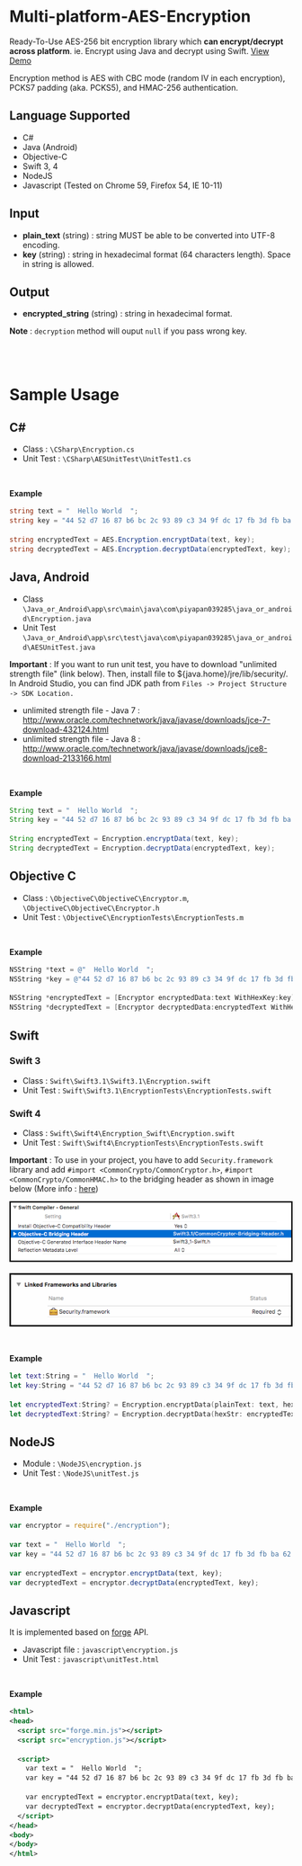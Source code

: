 # Multi-platform-AES-Encryption
Ready-To-Use AES-256 bit encryption library which **can encrypt/decrypt across platform**. ie. Encrypt using Java and decrypt using Swift. [View Demo](https://firebasestorage.googleapis.com/v0/b/multi-platform-aes-encryption.appspot.com/o/demo.html?alt=media&token=051a8034-ff34-47ce-82f4-2e0f30880ecb)

Encryption method is AES with CBC mode (random IV in each encryption), PCKS7 padding (aka. PCKS5), and HMAC-256 authentication.

## Language Supported
* C#
* Java (Android)
* Objective-C
* Swift 3, 4
* NodeJS
* Javascript (Tested on Chrome 59, Firefox 54, IE 10-11)

## Input
* **plain_text** (string) : string MUST be able to be converted into UTF-8 encoding.
* **key** (string) : string in hexadecimal format (64 characters length). Space in string is allowed.

## Output
* **encrypted_string** (string) : string in hexadecimal format.

**Note** : ```decryption``` method will ouput ```null``` if you pass wrong key.

<br/>
<br/>

# Sample Usage
## C#
* Class : ```\CSharp\Encryption.cs```
* Unit Test : ```\CSharp\AESUnitTest\UnitTest1.cs```

<br/>

**Example**
<br/>

```csharp
string text = "  Hello World  ";
string key = "44 52 d7 16 87 b6 bc 2c 93 89 c3 34 9f dc 17 fb 3d fb ba 62 24 af fb 76 76 e1 33 79 26 cd d6 02";

string encryptedText = AES.Encryption.encryptData(text, key);
string decryptedText = AES.Encryption.decryptData(encryptedText, key);
```

## Java, Android
* Class ```\Java_or_Android\app\src\main\java\com\piyapan039285\java_or_android\Encryption.java```
* Unit Test ```\Java_or_Android\app\src\test\java\com\piyapan039285\java_or_android\AESUnitTest.java```

**Important** : If you want to run unit test, you have to download "unlimited strength file" (link below). Then, install file to ${java.home}/jre/lib/security/. In Android Studio, you can find JDK path from ```Files -> Project Structure -> SDK Location.```
* unlimited strength file - Java 7 : http://www.oracle.com/technetwork/java/javase/downloads/jce-7-download-432124.html
* unlimited strength file - Java 8 : http://www.oracle.com/technetwork/java/javase/downloads/jce8-download-2133166.html

<br/>

**Example**
<br/>


```java
String text = "  Hello World  ";
String key = "44 52 d7 16 87 b6 bc 2c 93 89 c3 34 9f dc 17 fb 3d fb ba 62 24 af fb 76 76 e1 33 79 26 cd d6 02";

String encryptedText = Encryption.encryptData(text, key);
String decryptedText = Encryption.decryptData(encryptedText, key);
```

## Objective C
* Class : ```\ObjectiveC\ObjectiveC\Encryptor.m```, ```\ObjectiveC\ObjectiveC\Encryptor.h```
* Unit Test : ```\ObjectiveC\EncryptionTests\EncryptionTests.m```

<br/>

**Example**
<br/>


```objectivec
NSString *text = @"  Hello World  ";
NSString *key = @"44 52 d7 16 87 b6 bc 2c 93 89 c3 34 9f dc 17 fb 3d fb ba 62 24 af fb 76 76 e1 33 79 26 cd d6 02";

NSString *encryptedText = [Encryptor encryptedData:text WithHexKey:key];
NSString *decryptedText = [Encryptor decryptedData:encryptedText WithHexKey:key];
```

## Swift
### Swift 3
* Class : ```Swift\Swift3.1\Swift3.1\Encryption.swift```
* Unit Test : ```Swift\Swift3.1\EncryptionTests\EncryptionTests.swift```

### Swift 4
* Class : ```Swift\Swift4\Encryption_Swift\Encryption.swift```
* Unit Test : ```Swift\Swift4\EncryptionTests\EncryptionTests.swift```

**Important** : To use in your project, you have to add ```Security.framework``` library and add ```#import <CommonCrypto/CommonCryptor.h>```, ```#import <CommonCrypto/CommonHMAC.h>``` to the bridging header as shown in image below (More info : [here](https://stackoverflow.com/questions/37268368/swift-bridging-header-file-wont-work?answertab=votes#tab-top)) 

![](/Swift/images/bridging_header.png)
<br/>
<br/>
![](/Swift/images/security_framework.png)

<br/>

**Example**
<br/>


```swift
let text:String = "  Hello World  ";
let key:String = "44 52 d7 16 87 b6 bc 2c 93 89 c3 34 9f dc 17 fb 3d fb ba 62 24 af fb 76 76 e1 33 79 26 cd d6 02";

let encryptedText:String? = Encryption.encryptData(plainText: text, hexKey: key)
let decryptedText:String? = Encryption.decryptData(hexStr: encryptedText!, hexKey: key)
```

## NodeJS
* Module : ```\NodeJS\encryption.js```
* Unit Test : ```\NodeJS\unitTest.js```

<br/>

**Example**
<br/>


```js
var encryptor = require("./encryption");

var text = "  Hello World  ";
var key = "44 52 d7 16 87 b6 bc 2c 93 89 c3 34 9f dc 17 fb 3d fb ba 62 24 af fb 76 76 e1 33 79 26 cd d6 02";

var encryptedText = encryptor.encryptData(text, key);
var decryptedText = encryptor.decryptData(encryptedText, key);
```

## Javascript
It is implemented based on [forge](https://github.com/digitalbazaar/forge) API.
* Javascript file : ```javascript\encryption.js```
* Unit Test :  ```javascript\unitTest.html```

<br/>

**Example**
<br/>


```xml
<html>
<head>
  <script src="forge.min.js"></script>
  <script src="encryption.js"></script>
  
  <script>
	var text = "  Hello World  ";
	var key = "44 52 d7 16 87 b6 bc 2c 93 89 c3 34 9f dc 17 fb 3d fb ba 62 24 af fb 76 76 e1 33 79 26 cd d6 02";

	var encryptedText = encryptor.encryptData(text, key);
	var decryptedText = encryptor.decryptData(encryptedText, key);
  </script>  
</head>
<body>
</body>
</html>
```
